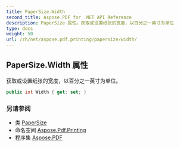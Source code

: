 ```yaml
---
title: PaperSize.Width
second_title: Aspose.PDF for .NET API Reference
description: PaperSize 属性。获取或设置纸张的宽度，以百分之一英寸为单位
type: docs
weight: 50
url: /zh/net/aspose.pdf.printing/papersize/width/
---
```

## PaperSize.Width 属性

获取或设置纸张的宽度，以百分之一英寸为单位。

```csharp
public int Width { get; set; }
```

### 另请参阅

* 类 [PaperSize](../)
* 命名空间 [Aspose.Pdf.Printing](../../../aspose.pdf.printing/)
* 程序集 [Aspose.PDF](../../../)
